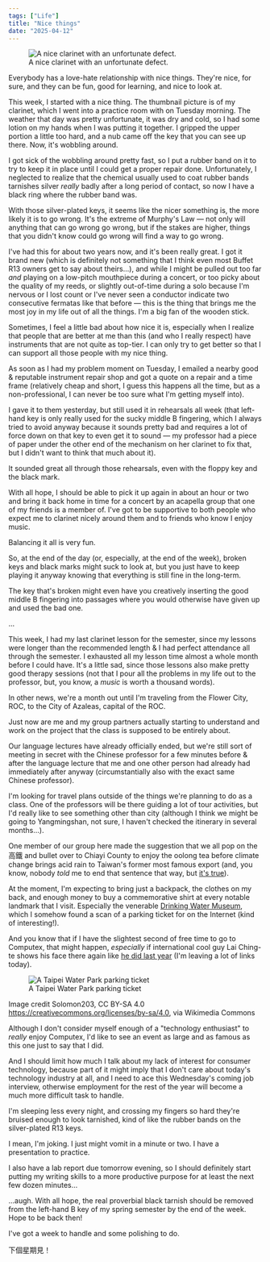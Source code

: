 ```yaml
---
tags: ["Life"]
title: "Nice things"
date: "2025-04-12"
---
```


<figure><img src="/posts/nice_things/clarinet.jpg" alt="A nice clarinet with an unfortunate defect.">
  <figcaption>A nice clarinet with an unfortunate defect.</figcaption></figure>

Everybody has a love-hate relationship with nice things. They're nice, for sure, and they can be fun, good for learning, and nice to look at.

<!--more-->

This week, I started with a nice thing. The thumbnail picture is of my clarinet, which I went into a practice room with on Tuesday morning. The weather that day was pretty unfortunate, it was dry and cold, so I had some lotion on my hands when I was putting it together. I gripped the upper portion a little too hard, and a nub came off the key that you can see up there. Now, it's wobbling around.

I got sick of the wobbling around pretty fast, so I put a rubber band on it to try to keep it in place until I could get a proper repair done. Unfortunately, I neglected to realize that the chemical usually used to coat rubber bands tarnishes silver _really_ badly after a long period of contact, so now I have a black ring where the rubber band was.

With those silver-plated keys, it seems like the nicer something is, the more likely it is to go wrong. It's the extreme of Murphy's Law — not only will anything that can go wrong go wrong, but if the stakes are higher, things that you didn't know could go wrong will find a way to go wrong.

I've had this for about two years now, and it's been really great. I got it brand new (which is definitely not something that I think even most Buffet R13 owners get to say about theirs...), and while I might be pulled out too far _and_ playing on a low-pitch mouthpiece during a concert, or too picky about the quality of my reeds, or slightly out-of-time during a solo because I'm nervous or I lost count or I've never seen a conductor indicate two consecutive fermatas like that before — this is the thing that brings me the most joy in my life out of all the things. I'm a big fan of the wooden stick.

Sometimes, I feel a little bad about how nice it is, especially when I realize that people that are better at me than this (and who I really respect) have instruments that are not quite as top-tier. I can only try to get better so that I can support all those people with my nice thing.

As soon as I had my problem moment on Tuesday, I emailed a nearby good & reputable instrument repair shop and got a quote on a repair and a time frame (relatively cheap and short, I guess this happens all the time, but as a non-professional, I can never be too sure what I'm getting myself into).

I gave it to them yesterday, but still used it in rehearsals all week (that left-hand key is only really used for the sucky middle B fingering, which I always tried to avoid anyway because it sounds pretty bad and requires a lot of force down on that key to even get it to sound — my professor had a piece of paper under the other end of the mechanism on her clarinet to fix that, but I didn't want to think that much about it).

It sounded great all through those rehearsals, even with the floppy key and the black mark.

With all hope, I should be able to pick it up again in about an hour or two and bring it back home in time for a concert by an acapella group that one of my friends is a member of. I've got to be supportive to both people who expect me to clarinet nicely around them and to friends who know I enjoy music.

Balancing it all is very fun.

So, at the end of the day (or, especially, at the end of the week), broken keys and black marks might suck to look at, but you just have to keep playing it anyway knowing that everything is still fine in the long-term.

The key that's broken might even have you creatively inserting the good middle B fingering into passages where you would otherwise have given up and used the bad one.

...

This week, I had my last clarinet lesson for the semester, since my lessons were longer than the recommended length & I had perfect attendance all through the semester. I exhausted all my lesson time almost a whole month before I could have. It's a little sad, since those lessons also make pretty good therapy sessions (not that I pour all the problems in my life out to the professor, but, you know, a _music_ is worth a thousand words).

In other news, we're a month out until I'm traveling from the Flower City, ROC, to the City of Azaleas, capital of the ROC.

Just now are me and my group partners actually starting to understand and work on the project that the class is supposed to be entirely about.

Our language lectures have already officially ended, but we're still sort of meeting in secret with the Chinese professor for a few minutes before & after the language lecture that me and one other person had already had immediately after anyway (circumstantially also with the exact same Chinese professor).

I'm looking for travel plans outside of the things we're planning to do as a class. One of the professors will be there guiding a lot of tour activities, but I'd really like to see something other than city (although I think we might be going to Yangmingshan, not sure, I haven't checked the itinerary in several months...).

One member of our group here made the suggestion that we all pop on the 高鐵 and bullet over to Chiayi County to enjoy the oolong tea before climate change brings acid rain to Taiwan's former most famous export (and, you know, nobody _told_ me to end that sentence that way, but [it's true](https://english.cw.com.tw/article/article.action?id=3747&from=search)).

At the moment, I'm expecting to bring just a backpack, the clothes on my back, and enough money to buy a commemorative shirt at every notable landmark that I visit. Especially the venerable [Drinking Water Museum](https://www.travel.taipei/en/attraction/details/449), which I somehow found a scan of a parking ticket for on the Internet (kind of interesting!).

And you know that if I have the slightest second of free time to go to Computex, that might happen, _especially_ if international cool guy Lai Ching-te shows his face there again like [he did last year](https://en.rti.org.tw/news/view/id/2011236) (I'm leaving a lot of links today).

<figure><img src="/posts/nice_things/zilaishui.jpg" alt="A Taipei Water Park parking ticket">
  <figcaption>A Taipei Water Park parking ticket</figcaption></figure>

Image credit Solomon203, CC BY-SA 4.0 <https://creativecommons.org/licenses/by-sa/4.0>, via Wikimedia Commons

Although I don't consider myself enough of a "technology enthusiast" to _really_ enjoy Computex, I'd like to see an event as large and as famous as this one just to say that I did.

And I should limit how much I talk about my lack of interest for consumer technology, because part of it might imply that I don't care about today's technology industry at all, and I need to ace this Wednesday's coming job interview, otherwise employment for the rest of the year will become a much more difficult task to handle.

I'm sleeping less every night, and crossing my fingers so hard they're bruised enough to look tarnished, kind of like the rubber bands on the silver-plated R13 keys.

I mean, I'm joking. I just might vomit in a minute or two. I have a presentation to practice.

I also have a lab report due tomorrow evening, so I should definitely start putting my writing skills to a more productive purpose for at least the next few dozen minutes...

...augh. With all hope, the real proverbial black tarnish should be removed from the left-hand B key of my spring semester by the end of the week. Hope to be back then!

I've got a week to handle and some polishing to do.

下個星期見！

